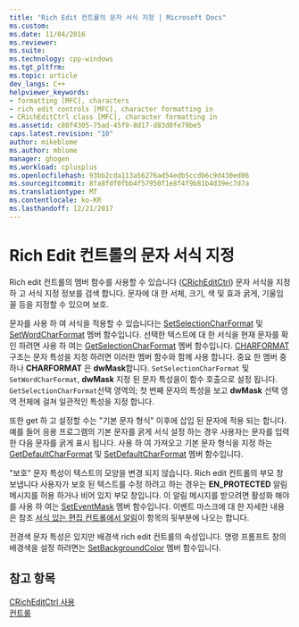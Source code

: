 ```yaml
---
title: "Rich Edit 컨트롤의 문자 서식 지정 | Microsoft Docs"
ms.custom: 
ms.date: 11/04/2016
ms.reviewer: 
ms.suite: 
ms.technology: cpp-windows
ms.tgt_pltfrm: 
ms.topic: article
dev_langs: C++
helpviewer_keywords:
- formatting [MFC], characters
- rich edit controls [MFC], character formatting in
- CRichEditCtrl class [MFC], character formatting in
ms.assetid: c80f4305-75ad-45f9-8d17-d83d0fe79be5
caps.latest.revision: "10"
author: mikeblome
ms.author: mblome
manager: ghogen
ms.workload: cplusplus
ms.openlocfilehash: 93bb2cda113a56276ad54edb5ccdb6c9d430ed06
ms.sourcegitcommit: 8fa8fdf0fbb4f57950f1e8f4f9b81b4d39ec7d7a
ms.translationtype: MT
ms.contentlocale: ko-KR
ms.lasthandoff: 12/21/2017
---
```

# <a name="character-formatting-in-rich-edit-controls"></a>Rich Edit 컨트롤의 문자 서식 지정
Rich edit 컨트롤의 멤버 함수를 사용할 수 있습니다 ([CRichEditCtrl](../mfc/reference/cricheditctrl-class.md)) 문자 서식을 지정 하 고 서식 지정 정보를 검색 합니다. 문자에 대 한 서체, 크기, 색 및 효과 굵게, 기울임꼴 등을 지정할 수 있으며 보호.  
  
 문자를 사용 하 여 서식을 적용할 수 있습니다는 [SetSelectionCharFormat](../mfc/reference/cricheditctrl-class.md#setselectioncharformat) 및 [SetWordCharFormat](../mfc/reference/cricheditctrl-class.md#setwordcharformat) 멤버 함수입니다. 선택한 텍스트에 대 한 서식을 현재 문자를 확인 하려면 사용 하 여는 [GetSelectionCharFormat](../mfc/reference/cricheditctrl-class.md#getselectioncharformat) 멤버 함수입니다. [CHARFORMAT](http://msdn.microsoft.com/library/windows/desktop/bb787881) 구조는 문자 특성을 지정 하려면 이러한 멤버 함수와 함께 사용 합니다. 중요 한 멤버 중 하나 **CHARFORMAT** 은 **dwMask**합니다. `SetSelectionCharFormat` 및 `SetWordCharFormat`, **dwMask** 지정 된 문자 특성을이 함수 호출으로 설정 됩니다. `GetSelectionCharFormat`선택 영역의; 첫 번째 문자의 특성을 보고 **dwMask** 선택 영역 전체에 걸쳐 일관적인 특성을 지정 합니다.  
  
 또한 get 하 고 설정할 수는 "기본 문자 형식" 이후에 삽입 된 문자에 적용 되는 합니다. 예를 들어 응용 프로그램의 기본 문자를 굵게 서식 설정 하는 경우 사용자는 문자를 입력 한 다음 문자를 굵게 표시 됩니다. 사용 하 여 가져오고 기본 문자 형식을 지정 하는 [GetDefaultCharFormat](../mfc/reference/cricheditctrl-class.md#getdefaultcharformat) 및 [SetDefaultCharFormat](../mfc/reference/cricheditctrl-class.md#setdefaultcharformat) 멤버 함수입니다.  
  
 "보호" 문자 특성이 텍스트의 모양을 변경 되지 않습니다. Rich edit 컨트롤의 부모 창 보냅니다 사용자가 보호 된 텍스트를 수정 하려고 하는 경우는 **EN_PROTECTED** 알림 메시지를 허용 하거나 비어 있지 부모 창입니다. 이 알림 메시지를 받으려면 활성화 해야를 사용 하 여는 [SetEventMask](../mfc/reference/cricheditctrl-class.md#seteventmask) 멤버 함수입니다. 이벤트 마스크에 대 한 자세한 내용은 참조 [서식 있는 편집 컨트롤에서 알림](../mfc/notifications-from-a-rich-edit-control.md)이 항목의 뒷부분에 나오는 합니다.  
  
 전경색 문자 특성은 있지만 배경색 rich edit 컨트롤의 속성입니다. 명령 프롬프트 창의 배경색을 설정 하려면는 [SetBackgroundColor](../mfc/reference/cricheditctrl-class.md#setbackgroundcolor) 멤버 함수입니다.  
  
## <a name="see-also"></a>참고 항목  
 [CRichEditCtrl 사용](../mfc/using-cricheditctrl.md)   
 [컨트롤](../mfc/controls-mfc.md)

